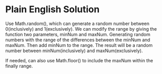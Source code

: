 # Plain English Solution
Use Math.random(), which can generate a random number between 0(inclusively) and 1(exclusively).
We can modify the range by giving the function two parameters, minNum and maxNum.
Generating random numbers with the range of the differences between the minNum and maxNum.
Then add minNum to the range.
The result will be a random number between minNum(inclusively) and maxNum(exclusively).

If needed, can also use Math.floor() to include the maxNum within the finally range. 